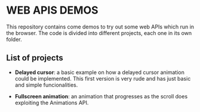 # WEB APIS DEMOS

This repository contains come demos to try out some web APIs which run in the browser. The code is divided into different projects, each one in its own folder.

## List of projects

- **Delayed cursor**: a basic example on how a delayed cursor animation could be implemented. This first version is very rude and has just basic and simple funcionalities.

- **Fullscreen animation**: an animation that progresses as the scroll does exploiting the Animations API.
